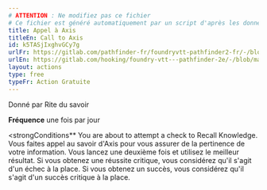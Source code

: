```yaml
---
# ATTENTION : Ne modifiez pas ce fichier
# Ce fichier est généré automatiquement par un script d'après les données du module Foundry VTT officiel et de sa traduction
title: Appel à Axis
titleEn: Call to Axis
id: k5TASjIxghvGCy7g
urlFr: https://gitlab.com/pathfinder-fr/foundryvtt-pathfinder2-fr/-/blob/master/data/actions/k5TASjIxghvGCy7g.htm
urlEn: https://gitlab.com/hooking/foundry-vtt---pathfinder-2e/-/blob/master/packs/data/actions.db/call-to-axis.json
layout: actions
type: free
typeFr: Action Gratuite
---
```

Donné par Rite du savoir

**Fréquence** une fois par jour

<strongConditions** You are about to attempt a check to Recall Knowledge. 
Vous faites appel au savoir d'Axis pour vous assurer de la pertinence de votre information. Vous lancez une deuxième fois et utilisez le meilleur résultat. Si vous obtenez une réussite critique, vous considérez qu'il s'agit d'un échec à la place. Si vous obtenez un succès, vous considérez qu'il s'agit d'un succès critique à la place.
